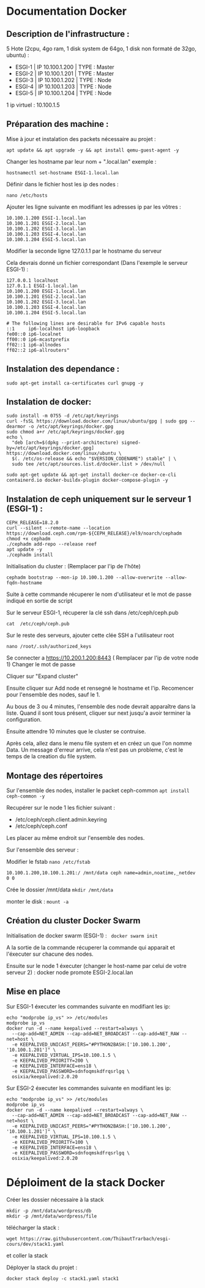 # Documentation Docker

## Description de l'infrastructure : 
5 Hote (2cpu, 4go ram, 1 disk system de 64go, 1 disk non formaté de 32go, ubuntu) : 
- ESGI-1 | IP 10.100.1.200 | TYPE : Master
- ESGI-2 | IP 10.100.1.201 | TYPE : Master
- ESGI-3 | IP 10.100.1.202 | TYPE : Node
- ESGI-4 | IP 10.100.1.203 | TYPE : Node
- ESGI-5 | IP 10.100.1.204 | TYPE : Node

1 ip virtuel : 10.100.1.5

## Préparation des machine : 

Mise à jour et instalation des packets nécessaire au projet : 

```apt update && apt upgrade -y && apt install qemu-guest-agent -y```

Changer les hostname par leur nom + ".local.lan"
exemple : 

```hostnamectl set-hostname ESGI-1.local.lan```

Définir dans le fichier host les ip des nodes : 

```nano /etc/hosts```

Ajouter les ligne suivante en modifiant les adresses ip par les vôtres :
```
10.100.1.200 ESGI-1.local.lan
10.100.1.201 ESGI-2.local.lan
10.100.1.202 ESGI-3.local.lan
10.100.1.203 ESGI-4.local.lan
10.100.1.204 ESGI-5.local.lan
```

Modifier la seconde ligne 127.0.1.1 par le hostname du serveur

Cela devrais donné un fichier correspondant (Dans l'exemple le serveur ESGI-1) : 
```
127.0.0.1 localhost
127.0.1.1 ESGI-1.local.lan
10.100.1.200 ESGI-1.local.lan
10.100.1.201 ESGI-2.local.lan
10.100.1.202 ESGI-3.local.lan
10.100.1.203 ESGI-4.local.lan
10.100.1.204 ESGI-5.local.lan

# The following lines are desirable for IPv6 capable hosts
::1     ip6-localhost ip6-loopback
fe00::0 ip6-localnet
ff00::0 ip6-mcastprefix
ff02::1 ip6-allnodes
ff02::2 ip6-allrouters"
```


## Instalation des dependance : 
```sudo apt-get install ca-certificates curl gnupg -y```

## Instalation de docker: 
```
sudo install -m 0755 -d /etc/apt/keyrings
curl -fsSL https://download.docker.com/linux/ubuntu/gpg | sudo gpg --dearmor -o /etc/apt/keyrings/docker.gpg
sudo chmod a+r /etc/apt/keyrings/docker.gpg
echo \
  "deb [arch=$(dpkg --print-architecture) signed-by=/etc/apt/keyrings/docker.gpg] https://download.docker.com/linux/ubuntu \
  $(. /etc/os-release && echo "$VERSION_CODENAME") stable" | \
  sudo tee /etc/apt/sources.list.d/docker.list > /dev/null

sudo apt-get update && apt-get install docker-ce docker-ce-cli containerd.io docker-buildx-plugin docker-compose-plugin -y
```

## Instalation de ceph uniquement sur le serveur 1 (ESGI-1) : 
```
CEPH_RELEASE=18.2.0
curl --silent --remote-name --location https://download.ceph.com/rpm-${CEPH_RELEASE}/el9/noarch/cephadm
chmod +x cephadm
./cephadm add-repo --release reef
apt update -y
./cephadm install
```
Initialisation du cluster : 
(Remplacer par l'ip de l'hôte)
```
cephadm bootstrap --mon-ip 10.100.1.200 --allow-overwrite --allow-fqdn-hostname
```

Suite à cette commande récuperer le nom d'utilisateur et le mot de passe indiqué en sortie de script

Sur le serveur ESGI-1, récuperer la clé ssh dans /etc/ceph/ceph.pub

```
cat  /etc/ceph/ceph.pub
```

Sur le reste des serveurs, ajouter cette clée SSH a l'utilisateur root
```
nano /root/.ssh/authorized_keys
```

Se connecter a https://10.200.1.200:8443 ( Remplacer par l'ip de votre node 1)
Changer le mot de passe

Cliquer sur "Expand cluster"

Ensuite cliquer sur Add node et rensegné le hostname et l'ip.
Recomencer pour l'ensemble des nodes, sauf le 1.

Au bous de 3 ou 4 minutes, l'ensemble des node devrait apparaître dans la liste.
Quand il sont tous présent, cliquer sur next jusqu'a avoir terminer la configuration.

Ensuite attendre 10 minutes que le cluster se contruise.

Après cela, allez dans le menu file system et en créez un que l'on nomme Data.
Un message d'erreur arrive, cela n'est pas un probleme, c'est le temps de la creation du file system.


## Montage des répertoires

Sur l'ensemble des nodes, installer le packet ceph-common
 ```apt install ceph-common -y ```

Recupérer sur le node 1 les fichier suivant :
- /etc/ceph/ceph.client.admin.keyring
- /etc/ceph/ceph.conf

Les placer au même endroit sur l'ensemble des nodes.

Sur l'ensemble des serveur : 

Modifier le fstab
```nano /etc/fstab```
```
10.100.1.200,10.100.1.201:/ /mnt/data ceph name=admin,noatime,_netdev 0 0
```

Crée le dossier /mnt/data
```mkdir /mnt/data```

monter le disk : 
```mount -a```

## Création du cluster Docker Swarm

Initialisation de docker swarm (ESGI-1) : 
``` docker swarm init```

A la sortie de la commande récuperer la commande qui apparait et l'éxecuter sur chacune des nodes.

Ensuite sur le node 1 éxecuter (changer le host-name par celui de votre serveur 2) : 
docker node promote ESGI-2.local.lan

## Mise en place 

Sur ESGI-1 éxecuter les commandes suivante en modifiant les ip: 
```
echo "modprobe ip_vs" >> /etc/modules
modprobe ip_vs
docker run -d --name keepalived --restart=always \
  --cap-add=NET_ADMIN --cap-add=NET_BROADCAST --cap-add=NET_RAW --net=host \
  -e KEEPALIVED_UNICAST_PEERS="#PYTHON2BASH:['10.100.1.200', '10.100.1.201']" \
  -e KEEPALIVED_VIRTUAL_IPS=10.100.1.5 \
  -e KEEPALIVED_PRIORITY=200 \
  -e KEEPALIVED_INTERFACE=ens18 \
  -e KEEPALIVED_PASSWORD=sdnfoqmskdfrqsrlgq \
  osixia/keepalived:2.0.20
```

Sur ESGI-2 éxecuter les commandes suivante en modifiant les ip: 
```
echo "modprobe ip_vs" >> /etc/modules
modprobe ip_vs
docker run -d --name keepalived --restart=always \
  --cap-add=NET_ADMIN --cap-add=NET_BROADCAST --cap-add=NET_RAW --net=host \
  -e KEEPALIVED_UNICAST_PEERS="#PYTHON2BASH:['10.100.1.200', '10.100.1.201']" \
  -e KEEPALIVED_VIRTUAL_IPS=10.100.1.5 \
  -e KEEPALIVED_PRIORITY=100 \
  -e KEEPALIVED_INTERFACE=ens18 \
  -e KEEPALIVED_PASSWORD=sdnfoqmskdfrqsrlgq \
  osixia/keepalived:2.0.20
```

# Déploiment de la stack Docker

Créer les dossier nécessaire à la stack
```
mkdir -p /mnt/data/wordpress/db
mkdir -p /mnt/data/wordpress/file
```

télécharger la stack : 
```
wget https://raw.githubusercontent.com/ThibautTrarbach/esgi-cours/dev/stack1.yaml
```
et coller la stack

Déployer la stack du projet : 
```
docker stack deploy -c stack1.yaml stack1
```
